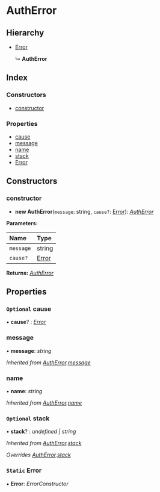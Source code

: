 # AuthError

## Hierarchy

* [Error](autherror.md#static-error)

  ↳ **AuthError**

## Index

### Constructors

* [constructor](autherror.md#constructor)

### Properties

* [cause](autherror.md#optional-cause)
* [message](autherror.md#message)
* [name](autherror.md#name)
* [stack](autherror.md#optional-stack)
* [Error](autherror.md#static-error)

## Constructors

### constructor

+ **new AuthError**\(`message`: string, `cause?`: [Error](autherror.md#static-error)\): [_AuthError_](autherror.md)

**Parameters:**

| Name | Type |
| :--- | :--- |
| `message` | string |
| `cause?` | [Error](autherror.md#static-error) |

**Returns:** [_AuthError_](autherror.md)

## Properties

### `Optional` cause

• **cause**? : [_Error_](autherror.md#static-error)

### message

• **message**: _string_

_Inherited from_ [_AuthError_](autherror.md)_._[_message_](autherror.md#message)

### name

• **name**: _string_

_Inherited from_ [_AuthError_](autherror.md)_._[_name_](autherror.md#name)

### `Optional` stack

• **stack**? : _undefined \| string_

_Inherited from_ [_AuthError_](autherror.md)_._[_stack_](autherror.md#optional-stack)

_Overrides_ [_AuthError_](autherror.md)_._[_stack_](autherror.md#optional-stack)

### `Static` Error

▪ **Error**: _ErrorConstructor_

